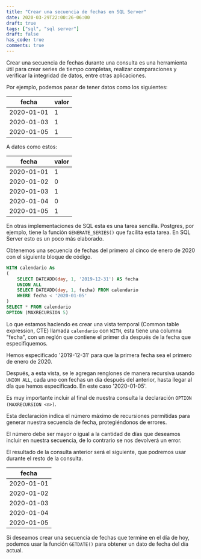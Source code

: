 ```yaml
---
title: "Crear una secuencia de fechas en SQL Server"
date: 2020-03-29T22:00:26-06:00
draft: true
tags: ["sql", "sql server"]
draft: false
has_code: true
comments: true
---
```


Crear una secuencia de fechas durante una consulta es una herramienta útil para crear series de tiempo completas, realizar comparaciones y verificar la integridad de datos, entre otras aplicaciones.

Por ejemplo, podemos pasar de tener datos como los siguientes:

| fecha | valor
|----   |----
|2020-01-01 | 1
|2020-01-03 | 1
|2020-01-05 | 1

A datos como estos:

 fecha | valor
----   |----
2020-01-01 | 1
2020-01-02 | 0
2020-01-03 | 1
2020-01-04 | 0
2020-01-05 | 1

En otras implementaciones de SQL esta es una tarea sencilla. Postgres, por ejemplo, tiene la función `GENERATE_SERIES()` que facilita esta tarea. En SQL Server esto es un poco más elaborado.

Obtenemos una secuencia de fechas del primero al cinco de enero de 2020 con el siguiente bloque de código.

``` sql
WITH calendario As
(
	SELECT DATEADD(day, 1, '2019-12-31') AS fecha
	UNION ALL
	SELECT DATEADD(day, 1, fecha) FROM calendario
	WHERE fecha < '2020-01-05'
)
SELECT * FROM calendario
OPTION (MAXRECURSION 5)
```

Lo que estamos haciendo es crear una vista temporal (Common table expression, CTE) llamada `calendario` con `WITH`, esta tiene una columna "fecha", con un reglón que contiene el primer día después de la fecha que especifiquemos.

Hemos especificado '2019-12-31' para que la primera fecha sea el primero de enero de 2020.

Después, a esta vista, se le agregan renglones de manera recursiva usando `UNION ALL`, cada uno con fechas un día después del anterior, hasta llegar al día que hemos especificado. En este caso '2020-01-05'.

Es muy importante incluir al final de nuestra consulta la declaración `OPTION (MAXRECURSION <n>)`. 

Esta declaración indica el número máximo de recursiones permitidas para generar nuestra secuencia de fecha, protegiéndonos de errores.

El número debe ser mayor o igual a la cantidad de días que deseamos incluir en nuestra secuencia, de lo contrario se nos devolverá un error.

El resultado de la consulta anterior será el siguiente, que podremos usar durante el resto de la consulta.

|fecha
|----
|2020-01-01
|2020-01-02
|2020-01-03
|2020-01-04
|2020-01-05

Si deseamos crear una secuencia de fechas que termine en el día de hoy, podemos usar la función `GETDATE()` para obtener un dato de fecha del día actual.
